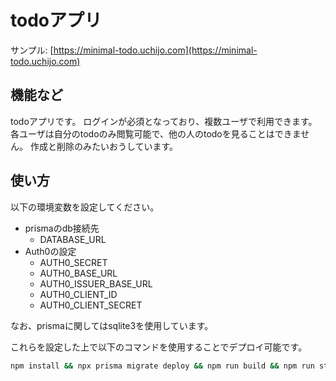 # todoアプリ

サンプル: [https://minimal-todo.uchijo.com](https://minimal-todo.uchijo.com)

## 機能など

todoアプリです。
ログインが必須となっており、複数ユーザで利用できます。
各ユーザは自分のtodoのみ閲覧可能で、他の人のtodoを見ることはできません。
作成と削除のみたいおうしています。

## 使い方

以下の環境変数を設定してください。

- prismaのdb接続先
  - DATABASE_URL
- Auth0の設定
  - AUTH0_SECRET
  - AUTH0_BASE_URL
  - AUTH0_ISSUER_BASE_URL
  - AUTH0_CLIENT_ID
  - AUTH0_CLIENT_SECRET

なお、prismaに関してはsqlite3を使用しています。

これらを設定した上で以下のコマンドを使用することでデプロイ可能です。

```bash
npm install && npx prisma migrate deploy && npm run build && npm run start
```
